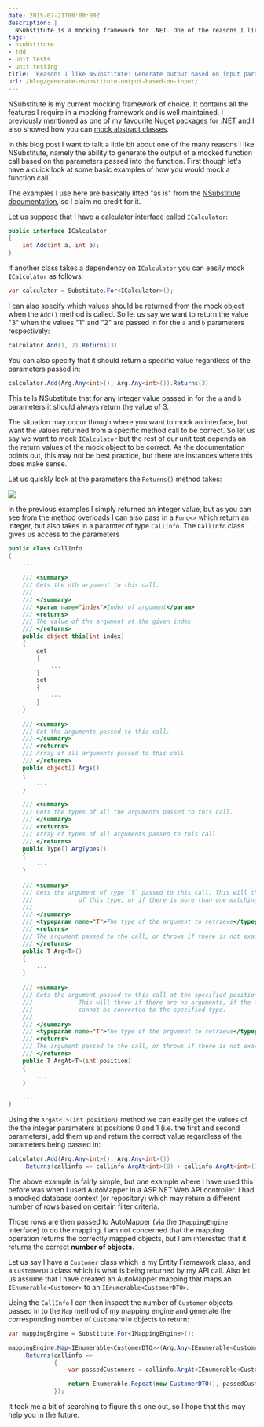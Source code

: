 ```yaml
---
date: 2015-07-21T00:00:00Z
description: |
  NSubstitute is a mocking framework for .NET. One of the reasons I like NSubstitute is because you can generate the output for a mocked function call, based on the input parameters passed to the function.
tags:
- nsubstitute
- tdd
- unit tests
- unit testing
title: 'Reasons I like NSubstitute: Generate output based on input parameters'
url: /blog/generate-nsubstitute-output-based-on-input/
---
```


NSubstitute is my current mocking framework of choice. It contains all the features I require in a mocking framework and is well maintained. I previously mentioned as one of my [favourite Nuget packages for .NET](/blog/my-favourite-nuget-packages-for-dotnet) and I also showed how you can [mock abstract classes](/blog/mocking-abstract-class-using-nsubstitute). 

In this blog post I want to talk a little bit about one of the many reasons I like NSubstitute, namely the ability to generate the output of a mocked function call based on the parameters passed into the function. First though let's have a quick look at some basic examples of how you would mock a function call. 

The examples I use here are basically lifted "as is" from the [NSubstitute documentation](http://nsubstitute.github.io/help.html), so I claim no credit for it.

Let us suppose that I have a calculator interface called `ICalculator`:

``` csharp
public interface ICalculator
{
    int Add(int a, int b);
}
```

If another class takes a dependency on `ICalculator` you can easily mock `ICalculator` as follows:

``` csharp
var calculator = Substitute.For<ICalculator>();
``` 

I can also specify which values should be returned from the mock object when the `Add()` method is called. So let us say we want to return the value "3" when the values "1" and "2" are passed in for the `a` and `b` parameters respectively:

``` csharp
calculator.Add(1, 2).Returns(3)
```

You can also specify that it should return a specific value regardless of the parameters passed in:

``` csharp
calculator.Add(Arg.Any<int>(), Arg.Any<int>()).Returns(3)
```

This tells NSubstitute that for any integer value passed in for the `a` and `b` parameters it should always return the value of 3.

The situation may occur though where you want to mock an interface, but want the values returned from a specific method call to be correct. So let us say we want to mock `ICalculator` but the rest of our unit test depends on the return values of the mock object to be correct. As the documentation points out, this may not be best practice, but there are instances where this does make sense.  

Let us quickly look at the parameters the `Returns()` method takes:

![](/assets/images/generate-nsubstitute-output-based-on-input/returns-method-parameters.png)

In the previous examples I simply returned an integer value, but as you can see from the method overloads I can also pass in a `Func<>` which return an integer, but also takes in a paramter of type `CallInfo`. The `CallInfo` class gives us access to the parameters 

``` csharp
public class CallInfo
{
	...
	
	/// <summary>
	/// Gets the nth argument to this call.
	/// 
	/// </summary>
	/// <param name="index">Index of argument</param>
	/// <returns>
	/// The value of the argument at the given index
	/// </returns>
	public object this[int index]
	{
		get
		{
			...
		}
		set
		{
			...
		}
	}
	
	/// <summary>
	/// Get the arguments passed to this call.
	/// </summary>
	/// <returns>
	/// Array of all arguments passed to this call
	/// </returns>
	public object[] Args()
	{
		...
	}
	
	/// <summary>
	/// Gets the types of all the arguments passed to this call.
	/// </summary>
	/// <returns>
	/// Array of types of all arguments passed to this call
	/// </returns>
	public Type[] ArgTypes()
	{
		...
	}
	
	/// <summary>
	/// Gets the argument of type `T` passed to this call. This will throw if there are no arguments
	///             of this type, or if there is more than one matching argument.
	/// 
	/// </summary>
	/// <typeparam name="T">The type of the argument to retrieve</typeparam>
	/// <returns>
	/// The argument passed to the call, or throws if there is not exactly one argument of this type
	/// </returns>
	public T Arg<T>()
	{
		...
	}
	
	/// <summary>
	/// Gets the argument passed to this call at the specified position converted to type `T`.
	///             This will throw if there are no arguments, if the argument is out of range or if it
	///             cannot be converted to the specified type.
	/// 
	/// </summary>
	/// <typeparam name="T">The type of the argument to retrieve</typeparam><param name="position"/>
	/// <returns>
	/// The argument passed to the call, or throws if there is not exactly one argument of this type
	/// </returns>
	public T ArgAt<T>(int position)
	{
		...
	}

	...
}
``` 

Using the `ArgAt<T>(int position)` method we can easily get the values of the the integer parameters at positions 0 and 1 (i.e. the first and second parameters), add them up and return the correct value regardless of the parameters being passed in:

``` csharp
calculator.Add(Arg.Any<int>(), Arg.Any<int>())
    .Returns(callinfo => callinfo.ArgAt<int>(0) + callinfo.ArgAt<int>(1));
```

The above example is fairly simple, but one example where I have used this before was when I used AutoMapper in a ASP.NET Web API controller. I had a mocked database context (or repository) which may return a different number of rows based on certain filter criteria. 

Those rows are then passed to AutoMapper (via the `IMappingEngine` interface) to do the mapping. I am not concerned that the mapping operation returns the correctly mapped objects, but I am interested that it returns the correct **number of objects**.

Let us say I have a `Customer` class which is my Entity Framework class, and a `CustomerDTO` class which is what is being returned by my API call. Also let us assume that I have created an AutoMapper mapping that maps an `IEnumerable<Customer>` to an `IEnumerable<CustomerDTO>`. 

Using the `CallInfo` I can then inspect the number of `Customer` objects passed in to the `Map` method of my mapping engine and generate the corresponding number of `CustomerDTO` objects to return: 

```csharp
var mappingEngine = Substitute.For<IMappingEngine>();

mappingEngine.Map<IEnumerable<CustomerDTO>>(Arg.Any<IEnumerable<Customer>>())
    .Returns(callinfo =>
             {
                 var passedCustomers = callinfo.ArgAt<IEnumerable<Customer>>(0);

                 return Enumerable.Repeat(new CustomerDTO(), passedCustomers.Count());
             });
```

It took me a bit of searching to figure this one out, so I hope that this may help you in the future.
